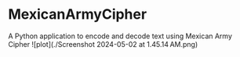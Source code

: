 # MexicanArmyCipher
A Python application to encode and decode text using Mexican Army Cipher
![plot](./Screenshot 2024-05-02 at 1.45.14 AM.png)
